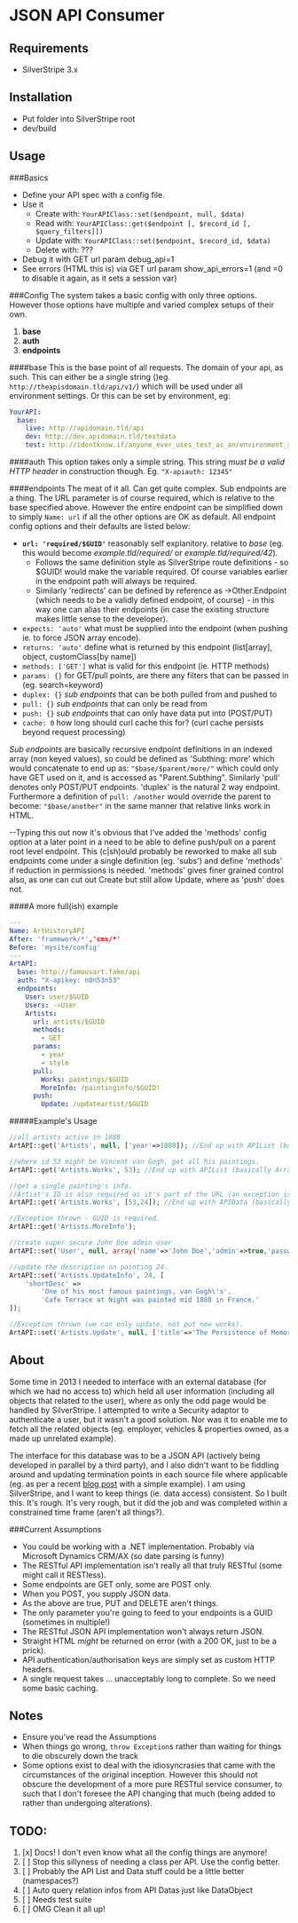 JSON API Consumer
=================

Requirements
------------
 - SilverStripe 3.x

Installation
------------
 - Put folder into SilverStripe root
 - dev/build

Usage
-----
###Basics
 * Define your API spec with a config file.
 * Use it
   - Create with: `YourAPIClass::set($endpoint, null, $data)`
   - Read   with: `YourAPIClass::get($endpoint [, $record_id [, $query_filters]])`
   - Update with: `YourAPIClass::set($endpoint, $record_id, $data)`
   - Delete with: ???
 * Debug it with GET url param debug_api=1
 * See errors (HTML this is) via GET url param show_api_errors=1 (and =0 to disable it again, as it sets a session var)
 
###Config
The system takes a basic config with only three options. However those options have multiple and varied complex setups of their own.
 1. **base**
 2. **auth**
 3. **endpoints**

####base
This is the base point of all requests. The domain of your api, as such.
This can either be a single string ()eg. `http://theapisdomain.tld/api/v1/`) which will be used under all environment settings.
Or this can be set by environment, eg:
```yml
YourAPI:
  base:
    live: http://apidomain.tld/api
    dev: http://dev.apidomain.tld/testdata
    test: http://idontknow.if/anyone_ever_uses_test_as_an/environment_setting
```

####auth
This option takes only a simple string. This string _must be a valid HTTP header_ in construction though.
Eg. `"X-apiauth: 12345"`

####endpoints
The meat of it all. Can get quite complex. Sub endpoints are a thing.
The URL parameter is of course required, which is relative to the base specified above. However the entire endpoint can be simplified down to simply `Name: url` if all the other options are OK as default.
All endpoint config options and their defaults are listed below:

 - **`url: 'required/$GUID'`** reasonably self explanitory. relative to *base* (eg. this would become _example.tld/required/_ or _example.tld/required/42_). 
   - Follows the same definition style as SilverStripe route definitions - so $GUID! would make the variable required. Of course variables earlier in the endpoint path will always be required.
   - Similarly 'redirects' can be defined by reference as ->Other.Endpoint (which needs to be a validly defined endpoint, of course) - in this way one can alias their endpoints (in case the existing structure makes little sense to the developer).
 - `expects: 'auto'` what must be supplied into the endpoint (when pushing ie. to force JSON array encode).
 - `returns: 'auto'` define what is returned by this endpoint (list[array], object, customClass[by name])
 - `methods: ['GET']` what is valid for this endpoint (ie. HTTP methods)
 - `params: {}` for GET/pull points, are there any filters that can be passed in (eg. search=keyword)
 - `duplex: {}` *sub endpoints* that can be both pulled from and pushed to
 - `pull: {}` *sub endpoints* that can only be read from
 - `push: {}` *sub endpoints* that can only have data put into (POST/PUT)
 - `cache: 0` how long should curl cache this for? (curl cache persists beyond request processing)

*Sub endpoints* are basically recursive endpoint definitions in an indexed array (non keyed values), so could be defined as 'Subthing: more' which would concatenate to end up as: `"$base/$parent/more/"` which could only have GET used on it, and is accessed as "Parent.Subthing". Similarly 'pull' denotes only POST/PUT endpoints. 'duplex' is the natural 2 way endpoint.
Furthermore a definition of `pull: /another` would override the parent to become: `"$base/another"` in the same manner that relative links work in HTML.

--Typing this out now it's obvious that I've added the 'methods' config option at a later point in a need to be able to define push/pull on a parent root level endpoint. This (c|sh)ould probably be reworked to make all sub endpoints come under a single definition (eg. 'subs') and define 'methods' if reduction in permissions is needed. 'methods' gives finer grained control also, as one can cut out Create but still allow Update, where as 'push' does not.

####A more full(ish) example
```yml
---
Name: ArtHistoryAPI
After: 'framework/*','cms/*'
Before: 'mysite/config'
---
ArtAPI:
  base: http://famousart.fake/api
  auth: "X-apikey: n0n53n53"
  endpoints:
    User: user/$GUID
    Users: ->User
    Artists:
      url: artists/$GUID
      methods:
        - GET
      params:
        - year
        - style
      pull:
        Works: paintings/$GUID
        MoreInfo: /paintinginfo/$GUID!
      push:
        Update: /updateartist/$GUID
```
#####Example's Usage
```php
//all artists active in 1888
ArtAPI::get('Artists', null, ['year'=>1888]); //End up with APIList (basically ArrayList).

//where id 53 might be Vincent van Gogh, get all his paintings.
ArtAPI::get('Artists.Works', 53); //End up with APIList (basically ArrayList).

//get a single painting's info.
//Artist's ID is also required as it's part of the URL (an exception is thrown otherwise).
ArtAPI::get('Artists.Works', [53,24]); //End up with APIData (basically ArrayData).

//Exception thrown - GUID is required.
ArtAPI::get('Artists.MoreInfo'); 

//create super secure John Doe admin user
ArtAPI::set('User', null, array('name'=>'John Doe','admin'=>true,'password'=>false));

//update the description on painting 24.
ArtAPI::set('Artists.UpdateInfo', 24, [
	'shortDesc' =>
		'One of his most famous paintings, van Gogh\'s'.
		'Cafe Terrace at Night was painted mid 1888 in France.'
]);

//Exception thrown (we can only update, not put new works).
ArtAPI::set('Artists.Update', null, ['title'=>'The Persistence of Memory']); 
```


About
-----
Some time in 2013 I needed to interface with an external database (for which we had no access to) which held all user information (including all objects that related to the user), where as only the odd page would be handled by SilverStripe. I attempted to write a Security adaptor to authenticate a user, but it wasn't a good solution. Nor was it to enable me to fetch all the related objects (eg. employer, vehicles & properties owned, as a made up unrelated example).

The interface for this database was to be a JSON API (actively being developed in parallel by a third party), and I also didn't want to be fiddling around and updating termination points in each source file where applicable (eg. as per a recent [blog post](http://takeaway.bigfork.co.uk/working-with-external-data-sources-in-silverstripe-pt2) with a simple example). I am using SilverStripe, and I want to keep things (ie. data access) consistent. So I built this. It's rough. It's very rough, but it did the job and was completed within a constrained time frame (aren't all things?).

###Current Assumptions
 * You could be working with a .NET implementation. Probably via Microsoft Dynamics CRM/AX (so date parsing is funny)
 * The RESTful API implementation isn't really all that truly RESTful (some might call it RESTless).
 * Some endpoints are GET only, some are POST only.
 * When you POST, you supply JSON data.
 * As the above are true, PUT and DELETE aren't things.
 * The only parameter you're going to feed to your endpoints is a GUID (sometimes in multiple!)
 * The RESTful JSON API implementation won't always return JSON.
 * Straight HTML _might_ be returned on error (with a 200 OK, just to be a prick).
 * API authentication/authorisation keys are simply set as custom HTTP headers.
 * A single request takes ... unacceptably long to complete. So we need some basic caching.

Notes
-----
 - Ensure you've read the Assumptions
 - When things go wrong, `throw Exception`s rather than waiting for things to die obscurely down the track
 - Some options exist to deal with the idiosyncrasies that came with the circumstances of the original inception. However this should not obscure the development of a more pure RESTful service consumer, to such that I don't foresee the API changing that much (being added to rather than undergoing alterations).

TODO:
-----
 1. [x] Docs! I don't even know what all the config things are anymore!
 2. [ ] Stop this sillyness of needing a class per API. Use the config better.
 3. [ ] Probably the API List and Data stuff could be a little better (namespaces?)
 4. [ ] Auto query relation infos from API Datas just like DataObject
 5. [ ] Needs test suite
 6. [ ] OMG Clean it all up!
